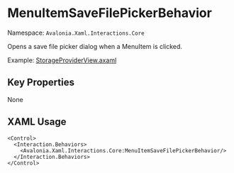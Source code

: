 # MenuItemSaveFilePickerBehavior

Namespace: `Avalonia.Xaml.Interactions.Core`

Opens a save file picker dialog when a MenuItem is clicked.

Example: [StorageProviderView.axaml](samples/BehaviorsTestApplication/Views/Pages/StorageProviderView.axaml)

## Key Properties
None

## XAML Usage
```xaml
<Control>
  <Interaction.Behaviors>
    <Avalonia.Xaml.Interactions.Core:MenuItemSaveFilePickerBehavior/>
  </Interaction.Behaviors>
</Control>
```
